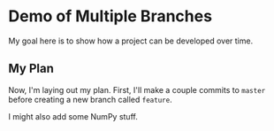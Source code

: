 # Demo of Multiple Branches

My goal here is to show how a project can be developed over time.

## My Plan

Now, I'm laying out my plan.  First, I'll make a couple commits to `master`
before creating a new branch called `feature`.

I might also add some NumPy stuff.
